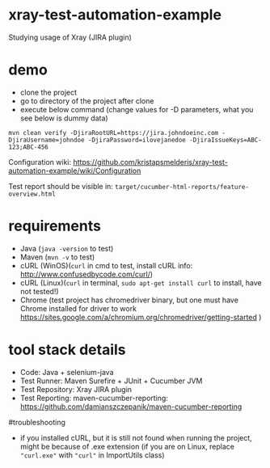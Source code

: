 # xray-test-automation-example
Studying usage of Xray (JIRA plugin)


# demo
- clone the project
- go to directory of the project after clone
- execute below command (change values for -D parameters, what you see below is dummy data)
```
mvn clean verify -DjiraRootURL=https://jira.johndoeinc.com -DjiraUsername=johndoe -DjiraPassword=ilovejanedoe -DjiraIssueKeys=ABC-123;ABC-456
```
Configuration wiki: https://github.com/kristapsmelderis/xray-test-automation-example/wiki/Configuration

Test report should be visible in: ```target/cucumber-html-reports/feature-overview.html```

# requirements
- Java (```java -version``` to test)
- Maven (```mvn -v``` to test)
- cURL (WinOS)(```curl``` in cmd to test, install cURL info: http://www.confusedbycode.com/curl/)
- cURL (Linux)(```curl``` in terminal, ```sudo apt-get install curl``` to install, have not tested!) 
- Chrome (test project has chromedriver binary, but one must have Chrome installed for driver to work https://sites.google.com/a/chromium.org/chromedriver/getting-started )

# tool stack details
- Code: Java + selenium-java
- Test Runner: Maven Surefire + JUnit + Cucumber JVM
- Test Repository: Xray JIRA plugin
- Test Reporting: maven-cucumber-reporting: https://github.com/damianszczepanik/maven-cucumber-reporting

#troubleshooting
- if you installed cURL, but it is still not found when running the project, might be because of .exe extension (if you are on Linux, replace ```"curl.exe"``` with ```"curl"``` in ImportUtils class)
